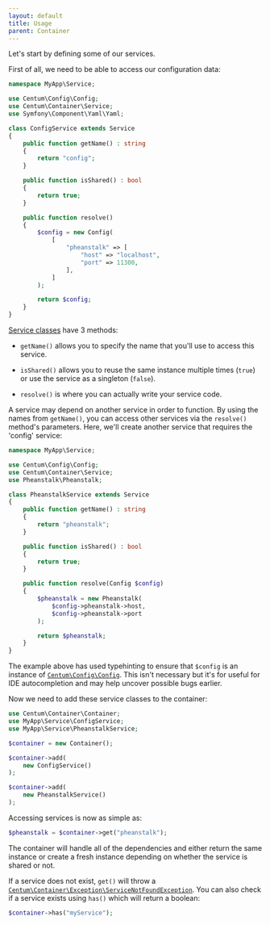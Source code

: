 ```yaml
---
layout: default
title: Usage
parent: Container
---
```




Let's start by defining some of our services.

First of all, we need to be able to access our configuration data:

```php
namespace MyApp\Service;

use Centum\Config\Config;
use Centum\Container\Service;
use Symfony\Component\Yaml\Yaml;

class ConfigService extends Service
{
    public function getName() : string
    {
        return "config";
    }

    public function isShared() : bool
    {
        return true;
    }

    public function resolve()
    {
        $config = new Config(
            [
                "pheanstalk" => [
                    "host" => "localhost",
                    "port" => 11300,
                ],
            ]
        );

        return $config;
    }
}
```

[Service classes](https://github.com/SidRoberts/centum/blob/development/src/Container/Service.php) have 3 methods:

* `getName()` allows you to specify the name that you'll use to access this service.

* `isShared()` allows you to reuse the same instance multiple times (`true`) or use the service as a singleton (`false`).

* `resolve()` is where you can actually write your service code.

A service may depend on another service in order to function.
By using the names from `getName()`, you can access other services via the `resolve()` method's parameters.
Here, we'll create another service that requires the 'config' service:

```php
namespace MyApp\Service;

use Centum\Config\Config;
use Centum\Container\Service;
use Pheanstalk\Pheanstalk;

class PheanstalkService extends Service
{
    public function getName() : string
    {
        return "pheanstalk";
    }

    public function isShared() : bool
    {
        return true;
    }

    public function resolve(Config $config)
    {
        $pheanstalk = new Pheanstalk(
            $config->pheanstalk->host,
            $config->pheanstalk->port
        );

        return $pheanstalk;
    }
}
```

The example above has used typehinting to ensure that `$config` is an instance of [`Centum\Config\Config`](https://github.com/SidRoberts/centum/blob/development/src/Config/Config.php).
This isn't necessary but it's for useful for IDE autocompletion and may help uncover possible bugs earlier.

Now we need to add these service classes to the container:

```php
use Centum\Container\Container;
use MyApp\Service\ConfigService;
use MyApp\Service\PheanstalkService;

$container = new Container();

$container->add(
    new ConfigService()
);

$container->add(
    new PheanstalkService()
);
```

Accessing services is now as simple as:

```php
$pheanstalk = $container->get("pheanstalk");
```

The container will handle all of the dependencies and either return the same instance or create a fresh instance depending on whether the service is shared or not.

If a service does not exist, `get()` will throw a [`Centum\Container\Exception\ServiceNotFoundException`](https://github.com/SidRoberts/centum/blob/development/src/Container/Exception/ServiceNotFoundException.php).
You can also check if a service exists using `has()` which will return a boolean:

```php
$container->has("myService");
```
